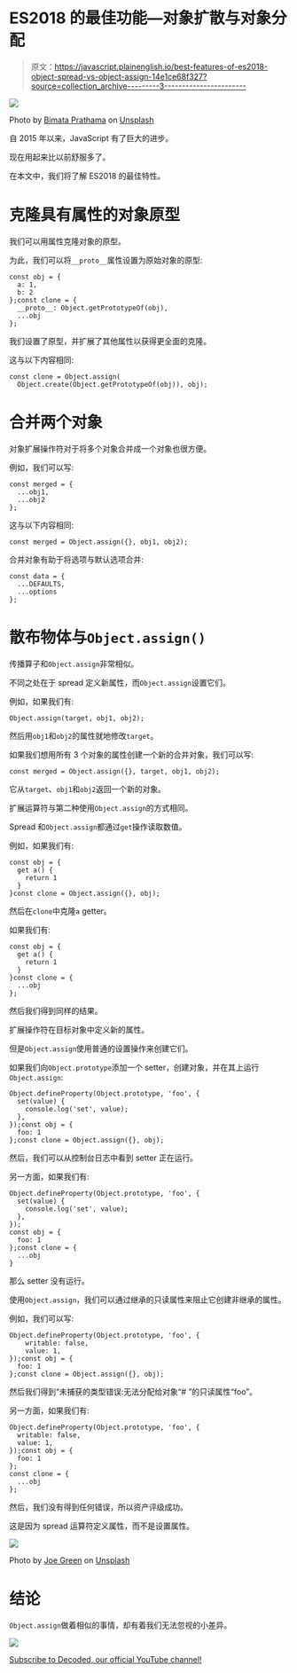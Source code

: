 # ES2018 的最佳功能—对象扩散与对象分配

> 原文：<https://javascript.plainenglish.io/best-features-of-es2018-object-spread-vs-object-assign-14e1ce68f327?source=collection_archive---------3----------------------->

![](img/93f5ea57da0cf98d5601694819aad53f.png)

Photo by [Bimata Prathama](https://unsplash.com/@bedeviere?utm_source=medium&utm_medium=referral) on [Unsplash](https://unsplash.com?utm_source=medium&utm_medium=referral)

自 2015 年以来，JavaScript 有了巨大的进步。

现在用起来比以前舒服多了。

在本文中，我们将了解 ES2018 的最佳特性。

# 克隆具有属性的对象原型

我们可以用属性克隆对象的原型。

为此，我们可以将`__proto__`属性设置为原始对象的原型:

```
const obj = {
  a: 1,
  b: 2
};const clone = {
  __proto__: Object.getPrototypeOf(obj),
  ...obj
};
```

我们设置了原型，并扩展了其他属性以获得更全面的克隆。

这与以下内容相同:

```
const clone = Object.assign(
  Object.create(Object.getPrototypeOf(obj)), obj);
```

# 合并两个对象

对象扩展操作符对于将多个对象合并成一个对象也很方便。

例如，我们可以写:

```
const merged = {
  ...obj1,
  ...obj2
};
```

这与以下内容相同:

```
const merged = Object.assign({}, obj1, obj2);
```

合并对象有助于将选项与默认选项合并:

```
const data = {
  ...DEFAULTS,
  ...options
};
```

# 散布物体与`Object.assign()`

传播算子和`Object.assign`非常相似。

不同之处在于 spread 定义新属性，而`Object.assign`设置它们。

例如，如果我们有:

```
Object.assign(target, obj1, obj2);
```

然后用`obj1`和`obj2`的属性就地修改`target`。

如果我们想用所有 3 个对象的属性创建一个新的合并对象，我们可以写:

```
const merged = Object.assign({}, target, obj1, obj2);
```

它从`target`、`obj1`和`obj2`返回一个新的对象。

扩展运算符与第二种使用`Object.assign`的方式相同。

Spread 和`Object.assign`都通过`get`操作读取数值。

例如，如果我们有:

```
const obj = {
  get a() {
    return 1
  }
}const clone = Object.assign({}, obj);
```

然后在`clone`中克隆`a` getter。

如果我们有:

```
const obj = {
  get a() {
    return 1
  }
}const clone = {
  ...obj
};
```

然后我们得到同样的结果。

扩展操作符在目标对象中定义新的属性。

但是`Object.assign`使用普通的设置操作来创建它们。

如果我们向`Object.prototype`添加一个 setter，创建对象，并在其上运行`Object.assign`:

```
Object.defineProperty(Object.prototype, 'foo', {
  set(value) {
    console.log('set', value);
  },
});const obj = {
  foo: 1
};const clone = Object.assign({}, obj);
```

然后，我们可以从控制台日志中看到 setter 正在运行。

另一方面，如果我们有:

```
Object.defineProperty(Object.prototype, 'foo', {
  set(value) {
    console.log('set', value);
  },
});
const obj = {
  foo: 1
};const clone = {
  ...obj
}
```

那么 setter 没有运行。

使用`Object.assign`，我们可以通过继承的只读属性来阻止它创建非继承的属性。

例如，我们可以写:

```
Object.defineProperty(Object.prototype, 'foo', {
    writable: false,
    value: 1,
});const obj = {
  foo: 1
};const clone = Object.assign({}, obj);
```

然后我们得到“未捕获的类型错误:无法分配给对象“# ”的只读属性“foo”。

另一方面，如果我们有:

```
Object.defineProperty(Object.prototype, 'foo', {
  writable: false,
  value: 1,
});const obj = {
  foo: 1
};
const clone = {
  ...obj
};
```

然后，我们没有得到任何错误，所以资产评级成功。

这是因为 spread 运算符定义属性，而不是设置属性。

![](img/1c786e15e66982bc9dc56c3d6c2023a0.png)

Photo by [Joe Green](https://unsplash.com/@jg?utm_source=medium&utm_medium=referral) on [Unsplash](https://unsplash.com?utm_source=medium&utm_medium=referral)

# 结论

`Object.assign`做着相似的事情，却有着我们无法忽视的小差异。

![](img/787be6c671be8d345dc786dad8729ce5.png)

[Subscribe to Decoded, our official YouTube channel!](https://www.youtube.com/channel/UCtipWUghju290NWcn8jhyAw)